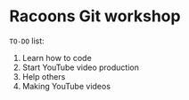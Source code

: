 # Racoons Git workshop

`TO-DO` list:
1. Learn how to code
2. Start YouTube video production
3. Help others
4. Making YouTube videos
